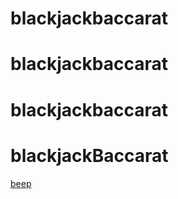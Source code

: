 # blackjackbaccarat
# blackjackbaccarat
# blackjackbaccarat
# blackjackBaccarat
<a href='src/main/webapp/index.jsp'> beep </a>